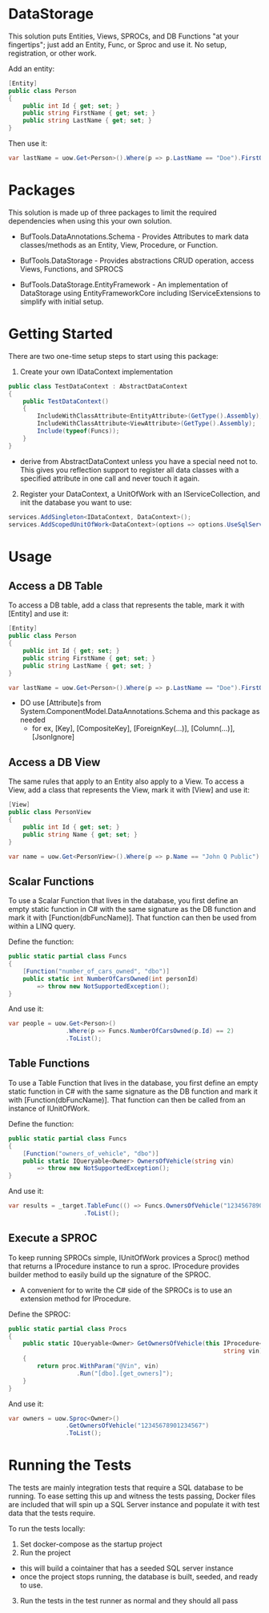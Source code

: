 # DataStorage

This solution puts Entities, Views, SPROCs, and DB Functions "at your fingertips"; just add an Entity, Func, or Sproc and use it. No setup, registration, or other work.

Add an entity:
```cs
[Entity]
public class Person
{
	public int Id { get; set; }
	public string FirstName { get; set; }
	public string LastName { get; set; }
}
```

Then use it:
```cs
var lastName = uow.Get<Person>().Where(p => p.LastName == "Doe").FirstOrDefault();
```

# Packages

This solution is made up of three packages to limit the required dependencies when using this your own solution.

- BufTools.DataAnnotations.Schema - Provides Attributes to mark data classes/methods as an Entity, View, Procedure, or Function.  

- BufTools.DataStorage - Provides abstractions CRUD operation, access Views, Functions, and SPROCS

- BufTools.DataStorage.EntityFramework - An implementation of DataStorage using EntityFrameworkCore including IServiceExtensions to simplify with initial setup.

# Getting Started
There are two one-time setup steps to start using this package:

1. Create your own IDataContext implementation

```cs
public class TestDataContext : AbstractDataContext
{
	public TestDataContext()
	{
		IncludeWithClassAttribute<EntityAttribute>(GetType().Assembly);
		IncludeWithClassAttribute<ViewAttribute>(GetType().Assembly);
		Include(typeof(Funcs));
	}
}
```
* derive from AbstractDataContext unless you have a special need not to. This gives you reflection support to register all data classes with a specified attribute in one call and never touch it again.

2. Register your DataContext, a UnitOfWork with an IServiceCollection, and init the database you want to use:

```cs
services.AddSingleton<IDataContext, DataContext>();
services.AddScopedUnitOfWork<DataContext>(options => options.UseSqlServer(connectionString));
```

# Usage

## Access a DB Table

To access a DB table, add a class that represents the table, mark it with [Entity] and use it:

```cs
[Entity]
public class Person
{
	public int Id { get; set; }
	public string FirstName { get; set; }
	public string LastName { get; set; }
}
```

```cs
var lastName = uow.Get<Person>().Where(p => p.LastName == "Doe").FirstOrDefault();
```

- DO use [Attribute]s from System.ComponentModel.DataAnnotations.Schema and this package as needed
  - for ex, [Key], [CompositeKey], [ForeignKey(...)], [Column(...)], [JsonIgnore]


## Access a DB View

The same rules that apply to an Entity also apply to a View.  To access a View, add a class that represents the View, mark it with [View] and use it:

```cs
[View]
public class PersonView
{
	public int Id { get; set; }
	public string Name { get; set; }
}
```

```cs
var name = uow.Get<PersonView>().Where(p => p.Name == "John Q Public").FirstOrDefault();
```

## Scalar Functions
To use a Scalar Function that lives in the database, you first define an empty static function in C# with the same signature as the DB function and mark it with [Function(dbFuncName)].  That function can then be used from within a LINQ query.

Define the function:
```cs
public static partial class Funcs
{
	[Function("number_of_cars_owned", "dbo")]
	public static int NumberOfCarsOwned(int personId)
		=> throw new NotSupportedException();
}
```

And use it:
```cs
var people = uow.Get<Person>()
                .Where(p => Funcs.NumberOfCarsOwned(p.Id) == 2)
                .ToList();
```

## Table Functions
To use a Table Function that lives in the database, you first define an empty static function in C# with the same signature as the DB function and mark it with [Function(dbFuncName)].  That function can then be called from an instance of IUnitOfWork.

Define the function:
```cs
public static partial class Funcs
{
	[Function("owners_of_vehicle", "dbo")]
	public static IQueryable<Owner> OwnersOfVehicle(string vin)
		=> throw new NotSupportedException();
}
```

And use it:
```cs
var results = _target.TableFunc(() => Funcs.OwnersOfVehicle("12345678901234567"))
                     .ToList();
```

## Execute a SPROC
To keep running SPROCs simple, IUnitOfWork provices a Sproc() method that returns a IProcedure instance to run a sproc.  IProcedure provides builder method to easily build up the signature of the SPROC.
* A convenient for to write the C# side of the SPROCs is to use an extension method for IProcedure.

Define the SPROC:
```cs
public static partial class Procs
{
	public static IQueryable<Owner> GetOwnersOfVehicle(this IProcedure<Owner> proc,
															string vin)
	{
		return proc.WithParam("@Vin", vin)
                   .Run("[dbo].[get_owners]");
	}
}
```

And use it:
```cs
var owners = uow.Sproc<Owner>()
                .GetOwnersOfVehicle("12345678901234567")
                .ToList();
```

# Running the Tests
The tests are mainly integration tests that require a SQL database to be running.  To ease setting this up and witness the tests passing, Docker files are included that will spin up a SQL Server instance and populate it with test data that the tests require.

To run the tests locally:
1. Set docker-compose as the startup project
2. Run the project
  - this will build a cointainer that has a seeded SQL server instance
  - once the project stops running, the database is built, seeded, and ready to use.
3. Run the tests in the test runner as normal and they should all pass
